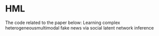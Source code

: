 # HML

The code related to the paper below: Learning complex heterogeneousmultimodal fake news via social latent network inference
